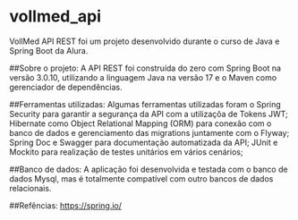 # vollmed_api

VollMed API REST foi um projeto desenvolvido durante o curso de Java e Spring Boot da Alura.

##Sobre o projeto:
A API REST foi construída do zero com Spring Boot na versão 3.0.10, utilizando a linguagem Java na versão 17 e o Maven como gerenciador de dependências.

##Ferramentas utilizadas:
Algumas ferramentas utilizadas foram o Spring Security para garantir a segurança da API com a utilizaçõa de Tokens JWT;
Hibernate como Object Relational Mapping (ORM) para conexão com o banco de dados e gerenciamento das migrations juntamente com o Flyway;
Spring Doc e Swagger para documentação automatizada da API;
JUnit e Mockito para realização de testes unitários em vários cenários;

##Banco de dados:
A aplicação foi desenvolvida e testada com o banco de dados Mysql, mas é totalmente compatível com outro bancos de dados relacionais.

##Refências:
https://spring.io/
